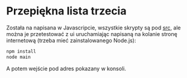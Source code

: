 # Przepiękna lista trzecia

Została na napisana w Javascripcie, wszystkie skrypty są pod [src](src), ale można je przetestować z ui uruchamiając napisaną na kolanie stronę internetową (trzeba mieć zainstalowanego Node.js):

```bash
npm install
node main
```

A potem wejście pod adres pokazany w konsoli.